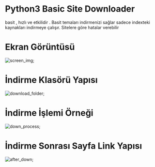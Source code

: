# Python3 Basic Site Downloader

basit , hızlı ve etkilidir . Basit temaları indirmenizi sağlar sadece indexteki kaynakları indirmeye çalışır.
Sitelere göre hatalar verebilir 

# Ekran Görüntüsü
![screen_img](https://i.ibb.co/Gk7YYmR/aasd.png);


# İndirme Klasörü Yapısı
![download_folder](https://i.ibb.co/F4qhTmS/afgadfgadgsg.png);

# İndirme İşlemi Örneği
![down_process](https://i.ibb.co/YBJMqxd/asdafaf.png);


# İndirme Sonrası Sayfa Link Yapısı
![after_down](https://i.ibb.co/CHxCSQ0/exaa.png);
